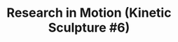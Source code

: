 ---
ee_id: '103'
site: '1'
type: '2'
url: 2011-010-research-in-motion-kinetic-sculpture-6
title: 'Research in Motion (Kinetic Sculpture #6)'
year: '2011'
display_year: '2011'
medium: Modified silver dancing stands
dims:
pitch: "​10 Dancing stands modded to run at the same speed."
ps:
live_url:
related:
youtube:
related_code:
imgs: research-in-motion-2011-10-install-database-SC.jpg
subheading:
download:
add_credit:
commission: 'Comissioned by Whitney Museum of American Art, New York, for Cory Arcangel:
  Pro Tools'
layout: things-i-made
---